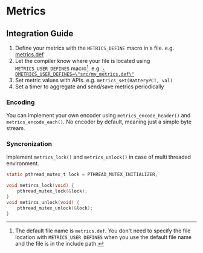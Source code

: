 # Metrics

## Integration Guide

1. Define your metrics with the `METRICS_DEFINE` macro in a file. e.g. [metrics.def](metrics.def)
2. Let the compiler know where your file is located using `METRICS_USER_DEFINES`
   macro[^1]. e.g. [`-DMETRICS_USER_DEFINES=\"src/my_metrics.def\"`](https://github.com/onkwon/libmcu/blob/master/project/runner.mk#L10)
3. Set metric values with APIs. e.g. `metrics_set(BatteryPCT, val)`
4. Set a timer to aggregate and send/save metrics periodically

[^1]: The default file name is `metrics.def`. You don't need to specify the file
location with `METRICS_USER_DEFINES` when you use the default file name and the
file is in the include path.

### Encoding

You can implement your own encoder using `metrics_encode_header()` and
`metrics_encode_each()`. No encoder by default, meaning just a simple byte
stream.

### Syncronization

Implement `metrics_lock()` and `metrics_unlock()` in case of multi threaded
environment.

```c
static pthread_mutex_t lock = PTHREAD_MUTEX_INITIALIZER;

void metircs_lock(void) {
	pthread_mutex_lock(&lock);
}
void metircs_unlock(void) {
	pthread_mutex_unlock(&lock);
}
```
